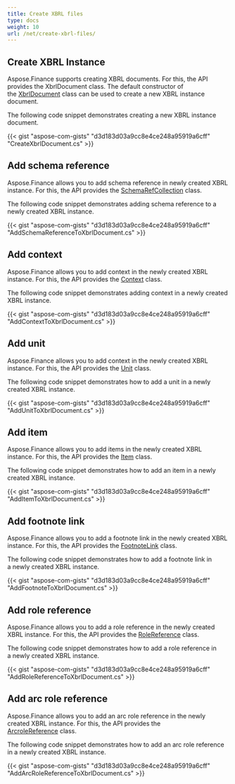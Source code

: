 ```yaml
---
title: Create XBRL files
type: docs
weight: 10
url: /net/create-xbrl-files/
---
```


## **Create XBRL Instance**
Aspose.Finance supports creating XBRL documents. For this, the API provides the XbrlDocument class. The default constructor of the [XbrlDocument](https://apireference.aspose.com/finance/net/aspose.finance.xbrl/xbrldocument) class can be used to create a new XBRL instance document.

The following code snippet demonstrates creating a new XBRL instance document.

{{< gist "aspose-com-gists" "d3d183d03a9cc8e4ce248a95919a6cff" "CreateXbrlDocument.cs" >}}
## **Add schema reference**
Aspose.Finance allows you to add schema reference in newly created XBRL instance. For this, the API provides the [SchemaRefCollection](https://apireference.aspose.com/finance/net/aspose.finance.xbrl/schemarefcollection) class.

The following code snippet demonstrates adding schema reference to a newly created XBRL instance.

{{< gist "aspose-com-gists" "d3d183d03a9cc8e4ce248a95919a6cff" "AddSchemaReferenceToXbrlDocument.cs" >}}
## **Add context**
Aspose.Finance allows you to add context in the newly created XBRL instance. For this, the API provides the [Context](https://apireference.aspose.com/finance/net/aspose.finance.xbrl/context) class.

The following code snippet demonstrates adding context in a newly created XBRL instance.

{{< gist "aspose-com-gists" "d3d183d03a9cc8e4ce248a95919a6cff" "AddContextToXbrlDocument.cs" >}}
## **Add unit**
Aspose.Finance allows you to add context in the newly created XBRL instance. For this, the API provides the [Unit](https://apireference.aspose.com/finance/net/aspose.finance.xbrl/unit) class.

The following code snippet demonstrates how to add a unit in a newly created XBRL instance.

{{< gist "aspose-com-gists" "d3d183d03a9cc8e4ce248a95919a6cff" "AddUnitToXbrlDocument.cs" >}}
## **Add item**
Aspose.Finance allows you to add items in the newly created XBRL instance. For this, the API provides the [Item](https://apireference.aspose.com/finance/net/aspose.finance.xbrl/item) class.

The following code snippet demonstrates how to add an item in a newly created XBRL instance.

{{< gist "aspose-com-gists" "d3d183d03a9cc8e4ce248a95919a6cff" "AddItemToXbrlDocument.cs" >}}
## **Add footnote link**
Aspose.Finance allows you to add a footnote link in the newly created XBRL instance. For this, the API provides the [FootnoteLink](https://apireference.aspose.com/finance/net/aspose.finance.xbrl/footnotelink) class.

The following code snippet demonstrates how to add a footnote link in a newly created XBRL instance.

{{< gist "aspose-com-gists" "d3d183d03a9cc8e4ce248a95919a6cff" "AddFootnoteToXbrlDocument.cs" >}}
## **Add role reference**
Aspose.Finance allows you to add a role reference in the newly created XBRL instance. For this, the API provides the [RoleReference](https://apireference.aspose.com/finance/net/aspose.finance.xbrl/rolereference) class.

The following code snippet demonstrates how to add a role reference in a newly created XBRL instance.

{{< gist "aspose-com-gists" "d3d183d03a9cc8e4ce248a95919a6cff" "AddRoleReferenceToXbrlDocument.cs" >}}
## **Add arc role reference**
Aspose.Finance allows you to add an arc role reference in the newly created XBRL instance. For this, the API provides the [ArcroleReference](https://apireference.aspose.com/finance/net/aspose.finance.xbrl/arcrolereference) class.

The following code snippet demonstrates how to add an arc role reference in a newly created XBRL instance.

{{< gist "aspose-com-gists" "d3d183d03a9cc8e4ce248a95919a6cff" "AddArcRoleReferenceToXbrlDocument.cs" >}}

